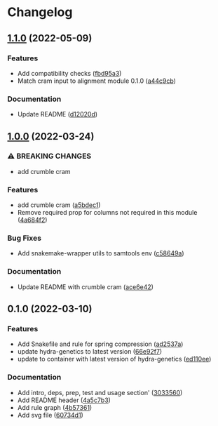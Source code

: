 # Changelog

## [1.1.0](https://www.github.com/hydra-genetics/compression/compare/v1.0.0...v1.1.0) (2022-05-09)


### Features

* Add compatibility checks ([fbd95a3](https://www.github.com/hydra-genetics/compression/commit/fbd95a38a0be4921831ddbcb15c729f7943ec431))
* Match cram input to alignment module 0.1.0 ([a44c9cb](https://www.github.com/hydra-genetics/compression/commit/a44c9cb8f57cf948bca7370d87da2d9df2dfeefb))


### Documentation

* Update README ([d12020d](https://www.github.com/hydra-genetics/compression/commit/d12020d13db624c6f0bcdcbc9ad63c352a9abe7c))

## [1.0.0](https://www.github.com/hydra-genetics/compression/compare/v0.1.0...v1.0.0) (2022-03-24)


### ⚠ BREAKING CHANGES

* add crumble cram

### Features

* add crumble cram ([a5bdec1](https://www.github.com/hydra-genetics/compression/commit/a5bdec14360e17770ef8e371a5bd4d1a8f9a2d4c))
* Remove required prop for columns not required in this module ([4a684f2](https://www.github.com/hydra-genetics/compression/commit/4a684f22c44ba4854b8a63d02744d2538121ed8f))


### Bug Fixes

* Add snakemake-wrapper utils to samtools env ([c58649a](https://www.github.com/hydra-genetics/compression/commit/c58649a22d12202b147af1c1dbb268f9f5539e9d))


### Documentation

* Update README with crumble cram ([ace6e42](https://www.github.com/hydra-genetics/compression/commit/ace6e4286141dea4985e518d98319f0c495c5382))

## 0.1.0 (2022-03-10)


### Features

* Add Snakefile and rule for spring compression ([ad2537a](https://www.github.com/hydra-genetics/compression/commit/ad2537a84da100205f9792017f39f3f604306f57))
* update hydra-genetics to latest version ([66e92f7](https://www.github.com/hydra-genetics/compression/commit/66e92f780b173ca00a4ad96157b12d92a5c09aa0))
* update to container with latest version of hydra-genetics ([ed110ee](https://www.github.com/hydra-genetics/compression/commit/ed110ee4e579c0d95d85162beb53026aeae116e0))


### Documentation

* Add intro, deps, prep, test and usage section' ([3033560](https://www.github.com/hydra-genetics/compression/commit/3033560126ae595725ad1c4375dbd49065ba54b6))
* Add README header ([4a5c7b3](https://www.github.com/hydra-genetics/compression/commit/4a5c7b345e38daea9c7feea1ae7e6e8b849846f2))
* Add rule graph ([4b57361](https://www.github.com/hydra-genetics/compression/commit/4b57361b1d3527a94a4aa47e2ea5da15041737f0))
* Add svg file ([60734d1](https://www.github.com/hydra-genetics/compression/commit/60734d1cc63af6a77615fe3a4ce0aa94feaa88fb))
